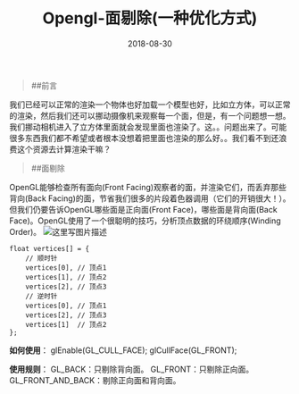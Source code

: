 ﻿---
layout: post
categories: opengl
title: 'Opengl-面剔除(一种优化方式)'
date: 2018-08-30
---

> ##前言

我们已经可以正常的渲染一个物体也好加载一个模型也好，比如立方体，可以正常的渲染，然后我们还可以挪动摄像机来观察每一个面，但是，有一个问题想一想。我们挪动相机进入了立方体里面就会发现里面也渲染了。这。。问题出来了。可能很多东西我们都不希望或者根本没想着把里面也渲染的那么好。。我们看不到还浪费这个资源去计算渲染干嘛？

> ##面剔除

OpenGL能够检查所有面向(Front Facing)观察者的面，并渲染它们，而丢弃那些背向(Back Facing)的面，节省我们很多的片段着色器调用（它们的开销很大！）。但我们仍要告诉OpenGL哪些面是正向面(Front Face)，哪些面是背向面(Back Face)。OpenGL使用了一个很聪明的技巧，分析顶点数据的环绕顺序(Winding Order)。
![这里写图片描述](/images/opengl/fontface.png)

```
float vertices[] = {
    // 顺时针
    vertices[0], // 顶点1
    vertices[1], // 顶点2
    vertices[2], // 顶点3
    // 逆时针
    vertices[0], // 顶点1
    vertices[2], // 顶点3
    vertices[1]  // 顶点2  
};
```

**如何使用**：
glEnable(GL_CULL_FACE);
glCullFace(GL_FRONT);

**使用规则**：
GL_BACK：只剔除背向面。
GL_FRONT：只剔除正向面。
GL_FRONT_AND_BACK：剔除正向面和背向面。
